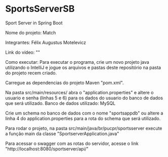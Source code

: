 # SportsServerSB
Sport Server in Spring Boot

Nome do projeto: Match

Integrantes: Félix Augustus Motelevicz

Link do vídeo: ""

Como executar:
  Para executar o programa, crie um novo projeto java utilizando o IntelliJ e jogue os
  arquivos e pastas deste repositório na pasta do projeto recem criado.
  
  Carregue as dependencias do projeto Maven "pom.xml".
  
  Na pasta src/main/resources/ abra o "application.properties" e altere o usuario e senha (linhas 5 e 6)
  para os dados do usuario do banco de dados que será utilizado. Banco de dados utilizado: MySQL
  
  Crie um schema no banco de dados com o nome "sportsappdb" ou altere a linha 4 do application.properties
  para a rota do schema que será utilizado.
  
  Para rodar o projeto, na pasta src/main/java/br/pucpr/sportsserver execute a função main da classe "SportserverApplication.java"
  
  Para acessar o swagger com as rotas do servidor, acesse o link "http://localhost:8080/sportserver/api/"
